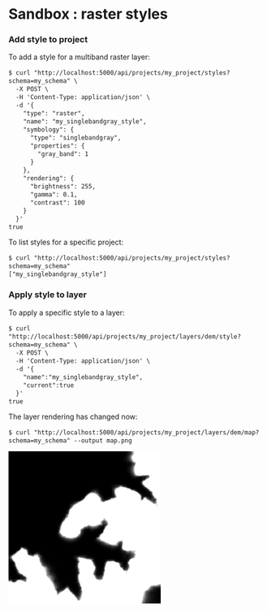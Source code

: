 # Sandbox : raster styles


### Add style to project

To add a style for a multiband raster layer:

```` shell
$ curl "http://localhost:5000/api/projects/my_project/styles?schema=my_schema" \
  -X POST \
  -H 'Content-Type: application/json' \
  -d '{
    "type": "raster",
    "name": "my_singlebandgray_style",
    "symbology": {
      "type": "singlebandgray",
      "properties": {
        "gray_band": 1
      }
    },
    "rendering": {
      "brightness": 255,
      "gamma": 0.1,
      "contrast": 100
    }
  }'
true
````

To list styles for a specific project:

```` shell
$ curl "http://localhost:5000/api/projects/my_project/styles?schema=my_schema"
["my_singlebandgray_style"]
````


### Apply style to layer

To apply a specific style to a layer:

```` shell
$ curl "http://localhost:5000/api/projects/my_project/layers/dem/style?schema=my_schema" \
  -X POST \
  -H 'Content-Type: application/json' \
  -d '{
    "name":"my_singlebandgray_style",
    "current":true
  }'
true
````

The layer rendering has changed now:

```` shell
$ curl "http://localhost:5000/api/projects/my_project/layers/dem/map?schema=my_schema" --output map.png
````

<img src="../../images/map_raster_style.png" width="300">
